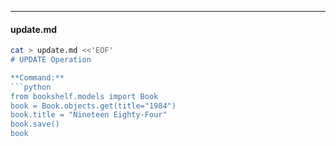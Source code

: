 
---

#### update.md
```bash
cat > update.md <<'EOF'
# UPDATE Operation

**Command:**
```python
from bookshelf.models import Book
book = Book.objects.get(title="1984")
book.title = "Nineteen Eighty-Four"
book.save()
book

